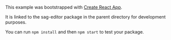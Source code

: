 This example was bootstrapped with [Create React App](https://github.com/facebook/create-react-app).

It is linked to the sag-editor package in the parent directory for development purposes.

You can run `npm install` and then `npm start` to test your package.
